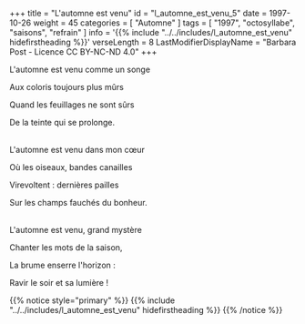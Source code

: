 +++
title = "L'automne est venu"
id = "l_automne_est_venu_5"
date = 1997-10-26
weight = 45
categories = [ "Automne" ]
tags = [ "1997", "octosyllabe", "saisons", "refrain" ]
info = '{{% include "../../includes/l_automne_est_venu" hidefirstheading %}}'
verseLength = 8
LastModifierDisplayName = "Barbara Post - Licence CC BY-NC-ND 4.0"
+++

L'automne est venu comme un songe

Aux coloris toujours plus mûrs

Quand les feuillages ne sont sûrs

De la teinte qui se prolonge.

 \
L'automne est venu dans mon cœur

Où les oiseaux, bandes canailles

Virevoltent : dernières pailles

Sur les champs fauchés du bonheur.

 \
L'automne est venu, grand mystère

Chanter les mots de la saison,

La brume enserre l'horizon :

Ravir le soir et sa lumière !

{{% notice style="primary" %}}
{{% include "../../includes/l_automne_est_venu" hidefirstheading %}}
{{% /notice %}}
